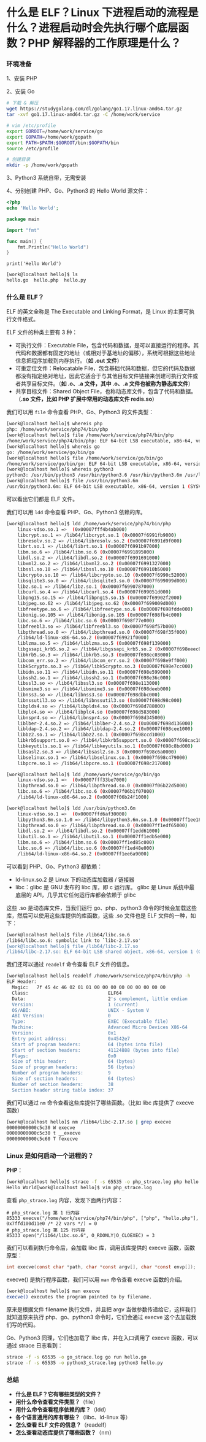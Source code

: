 # 什么是 ELF？Linux 下进程启动的流程是什么？进程启动时会先执行哪个底层函数？PHP 解释器的工作原理是什么？

### 环境准备

1、安装 PHP  

2、安装 Go  

```sh
# 下载 & 解压
wget https://studygolang.com/dl/golang/go1.17.linux-amd64.tar.gz
tar -xvf go1.17.linux-amd64.tar.gz -C /home/work/service

# vim /etc/profile
export GOROOT=/home/work/service/go
export GOPATH=/home/work/gopath
export PATH=$PATH:$GOROOT/bin:$GOPATH/bin
source /etc/profile

# 创建目录
mkdir -p /home/work/gopath
```

3、Python3 系统自带，无需安装  

4、分别创建 PHP、Go、Python3 的 Hello World 源文件：  

```php
<?php
echo 'Hello World';
```

```go
package main

import "fmt"

func main() {  
    fmt.Println("Hello World")
}
```

```Python3
print('Hello World')
```

```sh
[work@localhost hello]$ ls
hello.go  hello.php  hello.py
```

### 什么是 ELF？

ELF 的英文全称是 The Executable and Linking Format，是 Linux 的主要可执行文件格式。  

ELF 文件的种类主要有 3 种：  

- 可执行文件：Executable File，包含代码和数据，是可以直接运行的程序。其代码和数据都有固定的地址（或相对于基地址的偏移），系统可根据这些地址信息把程序加载到内存执行。（**如 .out 文件**）
- 可重定位文件：Relocatable File，包含基础代码和数据，但它的代码及数据都没有指定绝对地址，因此它适合于与其他目标文件链接来创建可执行文件或者共享目标文件。（**如 .o、.a 文件，其中 .o、.a 文件也被称为静态库文件**）
- 共享目标文件：Shared Object File，也称动态库文件，包含了代码和数据。（**.so 文件，比如 PHP 扩展中常用的动态库文件 redis.so**）

我们可以用 `file` 命令查看 PHP、Go、Python3 的文件类型：  

```sh
[work@localhost hello]$ whereis php
php: /home/work/service/php74/bin/php
[work@localhost hello]$ file /home/work/service/php74/bin/php
/home/work/service/php74/bin/php: ELF 64-bit LSB executable, x86-64, version 1 (SYSV), dynamically linked (uses shared libs), for GNU/Linux 2.6.32, BuildID[sha1]=be70f4055384634062f190c18c9357eec1d5d30e, not stripped
[work@localhost hello]$ whereis go
go: /home/work/service/go/bin/go
[work@localhost hello]$ file /home/work/service/go/bin/go
/home/work/service/go/bin/go: ELF 64-bit LSB executable, x86-64, version 1 (SYSV), dynamically linked (uses shared libs), not stripped
[work@localhost hello]$ whereis python3
python3: /usr/bin/python3 /usr/bin/python3.6 /usr/bin/python3.6m /usr/lib/python3.6 /usr/lib64/python3.6 /usr/include/python3.6m /usr/share/man/man1/python3.1.gz
[work@localhost hello]$ file /usr/bin/python3.6m
/usr/bin/python3.6m: ELF 64-bit LSB executable, x86-64, version 1 (SYSV), dynamically linked (uses shared libs), for GNU/Linux 2.6.32, BuildID[sha1]=96fc79162d4f6a1922356d5166542f79f7737f92, stripped
```

可以看出它们都是 ELF 文件。  

我们可以用 `ldd` 命令查看 PHP、Go、Python3 依赖的库。  

```sh
[work@localhost hello]$ ldd /home/work/service/php74/bin/php
	linux-vdso.so.1 =>  (0x00007fff4b4ab000)
	libcrypt.so.1 => /lib64/libcrypt.so.1 (0x00007f6991fb9000)
	libresolv.so.2 => /lib64/libresolv.so.2 (0x00007f6991d9f000)
	librt.so.1 => /lib64/librt.so.1 (0x00007f6991b97000)
	libm.so.6 => /lib64/libm.so.6 (0x00007f6991895000)
	libdl.so.2 => /lib64/libdl.so.2 (0x00007f6991691000)
	libxml2.so.2 => /lib64/libxml2.so.2 (0x00007f6991327000)
	libssl.so.10 => /lib64/libssl.so.10 (0x00007f69910b5000)
	libcrypto.so.10 => /lib64/libcrypto.so.10 (0x00007f6990c52000)
	libsqlite3.so.0 => /lib64/libsqlite3.so.0 (0x00007f699099d000)
	libz.so.1 => /lib64/libz.so.1 (0x00007f6990787000)
	libcurl.so.4 => /lib64/libcurl.so.4 (0x00007f699051d000)
	libpng15.so.15 => /lib64/libpng15.so.15 (0x00007f69902f2000)
	libjpeg.so.62 => /lib64/libjpeg.so.62 (0x00007f699009d000)
	libfreetype.so.6 => /lib64/libfreetype.so.6 (0x00007f698fdde000)
	libonig.so.105 => /lib64/libonig.so.105 (0x00007f698fb4c000)
	libc.so.6 => /lib64/libc.so.6 (0x00007f698f77e000)
	libfreebl3.so => /lib64/libfreebl3.so (0x00007f698f57b000)
	libpthread.so.0 => /lib64/libpthread.so.0 (0x00007f698f35f000)
	/lib64/ld-linux-x86-64.so.2 (0x00007f69921f0000)
	liblzma.so.5 => /lib64/liblzma.so.5 (0x00007f698f139000)
	libgssapi_krb5.so.2 => /lib64/libgssapi_krb5.so.2 (0x00007f698eeec000)
	libkrb5.so.3 => /lib64/libkrb5.so.3 (0x00007f698ec03000)
	libcom_err.so.2 => /lib64/libcom_err.so.2 (0x00007f698e9ff000)
	libk5crypto.so.3 => /lib64/libk5crypto.so.3 (0x00007f698e7cc000)
	libidn.so.11 => /lib64/libidn.so.11 (0x00007f698e599000)
	libssh2.so.1 => /lib64/libssh2.so.1 (0x00007f698e36c000)
	libssl3.so => /lib64/libssl3.so (0x00007f698e113000)
	libsmime3.so => /lib64/libsmime3.so (0x00007f698deeb000)
	libnss3.so => /lib64/libnss3.so (0x00007f698dbbc000)
	libnssutil3.so => /lib64/libnssutil3.so (0x00007f698d98c000)
	libplds4.so => /lib64/libplds4.so (0x00007f698d788000)
	libplc4.so => /lib64/libplc4.so (0x00007f698d583000)
	libnspr4.so => /lib64/libnspr4.so (0x00007f698d345000)
	liblber-2.4.so.2 => /lib64/liblber-2.4.so.2 (0x00007f698d136000)
	libldap-2.4.so.2 => /lib64/libldap-2.4.so.2 (0x00007f698cee1000)
	libbz2.so.1 => /lib64/libbz2.so.1 (0x00007f698ccd1000)
	libkrb5support.so.0 => /lib64/libkrb5support.so.0 (0x00007f698cac1000)
	libkeyutils.so.1 => /lib64/libkeyutils.so.1 (0x00007f698c8bd000)
	libsasl2.so.3 => /lib64/libsasl2.so.3 (0x00007f698c6a0000)
	libselinux.so.1 => /lib64/libselinux.so.1 (0x00007f698c479000)
	libpcre.so.1 => /lib64/libpcre.so.1 (0x00007f698c217000)

[work@localhost hello]$ ldd /home/work/service/go/bin/go
	linux-vdso.so.1 =>  (0x00007fff33be7000)
	libpthread.so.0 => /lib64/libpthread.so.0 (0x00007f06b22d5000)
	libc.so.6 => /lib64/libc.so.6 (0x00007f06b1f07000)
	/lib64/ld-linux-x86-64.so.2 (0x00007f06b24f1000)

[work@localhost hello]$ ldd /usr/bin/python3.6m
	linux-vdso.so.1 =>  (0x00007ffd6af30000)
	libpython3.6m.so.1.0 => /lib64/libpython3.6m.so.1.0 (0x00007ff1ee181000)
	libpthread.so.0 => /lib64/libpthread.so.0 (0x00007ff1edf65000)
	libdl.so.2 => /lib64/libdl.so.2 (0x00007ff1edd61000)
	libutil.so.1 => /lib64/libutil.so.1 (0x00007ff1edb5e000)
	libm.so.6 => /lib64/libm.so.6 (0x00007ff1ed85c000)
	libc.so.6 => /lib64/libc.so.6 (0x00007ff1ed48e000)
	/lib64/ld-linux-x86-64.so.2 (0x00007ff1ee6a9000)
```

可以看到 PHP、Go、Python3 都依赖：  

- ld-linux.so.2 是 Linux 下的动态库加载器 / 链接器
- libc：glibc 是 GNU 发布的 libc 库，即 c 运行库。 glibc 是 Linux 系统中最底层的 API，几乎其它任何运行库都会依赖于 glibc

这些 .so 是动态库文件，当我们运行 go、php、python3 命令的时候会加载这些库，然后可以使用这些库提供的库函数，这些 .so 文件也是 ELF 文件的一种，如下：  

```sh
[work@localhost hello]$ file /lib64/libc.so.6
/lib64/libc.so.6: symbolic link to `libc-2.17.so'
[work@localhost hello]$ file /lib64/libc-2.17.so
/lib64/libc-2.17.so: ELF 64-bit LSB shared object, x86-64, version 1 (GNU/Linux), dynamically linked (uses shared libs), BuildID[sha1]=f9fafde281e0e0e2af45911ad0fa115b64c2cea8, for GNU/Linux 2.6.32, not stripped
```

我们还可以通过 `readelf` 命令查看 ELF 文件的信息。  

```sh
[work@localhost hello]$ readelf /home/work/service/php74/bin/php -h
ELF Header:
  Magic:   7f 45 4c 46 02 01 01 00 00 00 00 00 00 00 00 00
  Class:                             ELF64
  Data:                              2's complement, little endian
  Version:                           1 (current)
  OS/ABI:                            UNIX - System V
  ABI Version:                       0
  Type:                              EXEC (Executable file)
  Machine:                           Advanced Micro Devices X86-64
  Version:                           0x1
  Entry point address:               0x4542e7
  Start of program headers:          64 (bytes into file)
  Start of section headers:          41124888 (bytes into file)
  Flags:                             0x0
  Size of this header:               64 (bytes)
  Size of program headers:           56 (bytes)
  Number of program headers:         9
  Size of section headers:           64 (bytes)
  Number of section headers:         38
  Section header string table index: 37
```

我们可以通过 `nm` 命令查看这些库提供了哪些函数。（比如 libc 库提供了 execve 函数）  

```sh
[work@localhost hello]$ nm /lib64/libc-2.17.so | grep execve
00000000000c5c30 W execve
00000000000c5c30 t __execve
00000000000c5c60 T fexecve
```

### Linux 是如何启动一个进程的？

**PHP**：  

```sh
[work@localhost hello]$ strace -f -s 65535 -o php_strace.log php hello.php
Hello World[work@localhost hello]$ vim php_strace.log
```

查看 `php_strace.log` 内容，发现下面两行内容：  

```
# php_strace.log 第 1 行内容
85333 execve("/home/work/service/php74/bin/php", ["php", "hello.php"], 0x7ffd100d11e0 /* 22 vars */) = 0
# php_strace.log 第 125 行内容
85333 open("/lib64/libc.so.6", O_RDONLY|O_CLOEXEC) = 3
```

我们可以看到执行命令后，会加载 libc 库，调用该库提供的 execve 函数，函数原型：  

```c
int execve(const char *path, char *const argv[], char *const envp[]);
```

execve() 是执行程序函数，我们可以用 `man` 命令查看 execve 函数的介绍。  

```sh
[work@localhost hello]$ man execve
execve() executes the program pointed to by filename.
```

原来是根据文件 filename 执行文件，并且把 argv 当做参数传递给它，这样我们就知道原来执行 php、go、python3 命令时，它们会通过 execve 这个去加载我们写的代码。  

Go、Python3 同理，它们也加载了 libc 库，并在入口调用了 execve 函数，可以通过 strace 日志看到：  

```sh
strace -f -s 65535 -o go_strace.log go run hello.go
strace -f -s 65535 -o python3_strace.log python3 hello.py
```



### 总结

- **什么是 ELF？它有哪些类型的文件？**
- **用什么命令查看文件类型？**（file）
- **用什么命令查看程序依赖的库？**（ldd）
- **各个语言通用的库有哪些？**（libc、ld-linux 等）
- **怎么查看 ELF 文件的信息？**（readelf）
- **怎么查看动态库提供了哪些函数？**（nm）
